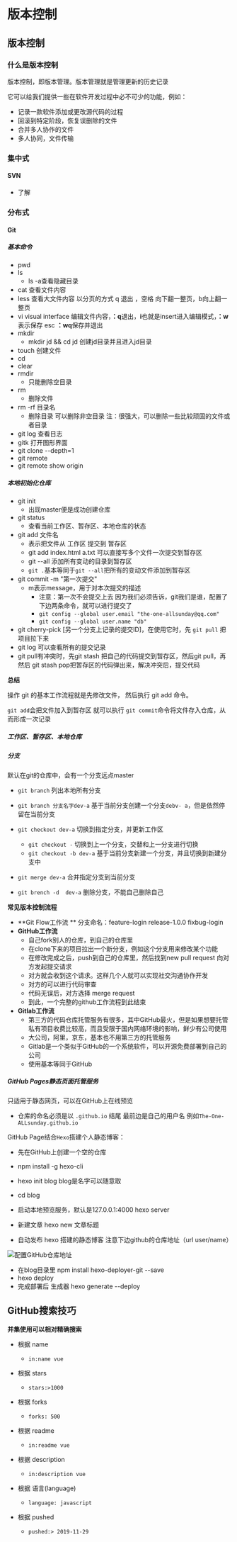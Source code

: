 #  版本控制

## 版本控制

### 什么是版本控制

版本控制，即版本管理。版本管理就是管理更新的历史记录

它可以给我们提供一些在软件开发过程中必不可少的功能，例如：

- 记录一款软件添加或更改源代码的过程
- 回滚到特定阶段，恢复误删除的文件
- 合并多人协作的文件
- 多人协同，文件传输

### 集中式

#### SVN

- 了解

### 分布式

#### Git

##### 基本命令

- pwd
- ls
  - ls -a查看隐藏目录
- cat  查看文件内容
- less  查看大文件内容    以分页的方式    q 退出   ，空格  向下翻一整页，b向上翻一整页
- vi   visual  interface    编辑文件内容，**：q**退出，**i**也就是insert进入编辑模式，**：w**表示保存    esc   **：wq**保存并退出
- mkdir
  - mkdir  jd  &&  cd jd      创建jd目录并且进入jd目录
- touch    创建文件
- cd
- clear
- rmdir
  - 只能删除空目录
- rm
  - 删除文件
- rm -rf    目录名
  - 删除目录  可以删除非空目录   注：很强大，可以删除一些比较顽固的文件或者目录
- git log    查看日志
- gitk   打开图形界面
- git clone                   --depth=1
- git remote
- git remote show origin

##### 本地初始化仓库

- git  init
  - 出现master便是成功创建仓库
- git  status
  - 查看当前工作区、暂存区、本地仓库的状态
- git add 文件名
  - 表示把文件从   工作区   提交到   暂存区
  - git  add  index.html    a.txt    可以直接写多个文件一次提交到暂存区
  - git --all   添加所有变动的目录到暂存区
  - `git .`基本等同于`git --all`把所有的变动文件添加到暂存区
- git  commit  -m  "第一次提交" 
  - m表示message，用于对本次提交的描述
    - 注意：第一次不会提交上去   因为我们必须告诉，git我们是谁，配置了下边两条命令，就可以进行提交了
    - `git config --global user.email "the-one-allsunday@qq.com"`
    - `git config --global user.name "db"`
- git cherry-pick [另一个分支上记录的提交ID]，在使用它时，先   `git pull`  把项目拉下来
- git log 可以查看所有的提交记录
- git pull有冲突时，先git stash 把自己的代码提交到暂存区，然后git pull，再然后 git stash pop把暂存区的代码弹出来，解决冲突后，提交代码

**总结**

操作  git  的基本工作流程就是先修改文件， 然后执行  git  add  命令。

`git add`会把文件加入到暂存区    就可以执行  `git commit`命令将文件存入仓库，从而形成一次记录

##### 工作区、暂存区、本地仓库

##### 分支

默认在git的仓库中，会有一个分支远点master

- `git branch`                                           列出本地所有分支
- `git branch 分支名字dev-a`                 基于当前分支创建一个分支`debv- a`，但是依然停留在当前分支
- `git checkout dev-a`                           切换到指定分支，并更新工作区
  - `git checkout -`                            切换到上一个分支，交替和上一分支进行切换
  - `git checkout -b dev-a`              基于当前分支新建一个分支，并且切换到新建分支中

- `git merge dev-a`                                  合并指定分支到当前分支
- `git brench -d  dev-a`                          删除分支，不能自己删除自己



**常见版本控制流程**

- **Git  Flow工作流 **     分支命名：feature-login          release-1.0.0             fixbug-login
- **GitHub工作流**
  - 自己fork别人的仓库，到自己的仓库里
  - 在clone下来的项目拉出一个新分支，例如这个分支用来修改某个功能
  - 在修改完成之后，push到自己的仓库里，然后找到new  pull   request    向对方发起提交请求
  - 对方就会收到这个请求。这样几个人就可以实现社交沟通协作开发
  - 对方的可以进行代码审查
  - 代码无误后，对方选择 merge request
  - 到此，一个完整的github工作流程到此结束
- **Gitlab工作流**
  - 第三方的代码仓库托管服务有很多，其中GitHub最火，但是如果想要托管私有项目收费比较高，而且受限于国内网络环境的影响，鲜少有公司使用
  - 大公司，阿里，京东，基本也不用第三方的托管服务
  - Gitlab是一个类似于GitHub的一个系统软件，可以开源免费部署到自己的公司
  - 使用基本等同于GitHub

##### GitHub Pages静态页面托管服务

只适用于静态网页，可以在GitHub上在线预览

- 仓库的命名必须是以   `.github.io`  结尾    最前边是自己的用户名   例如`The-One-ALLsunday.github.io`

GitHub Page结合`Hexo`搭建个人静态博客：

- 先在GitHub上创建一个空的仓库

- npm  install  -g  hexo-cli
- hexo  init  blog        blog是名字可以随意取
- cd  blog
- 启动本地预览服务，默认是127.0.0.1:4000     hexo  server
- 新建文章       hexo  new   文章标题
- 自动发布 hexo 搭建的静态博客    注意下边github的仓库地址（url  user/name）

![配置GitHub仓库地址](H:\06-Web前端\06-笔记\00-images\blog.png)

- 在blog目录里    npm  install  hexo-deployer-git  --save
- hexo deploy
- 完成部署后  生成器   hexo generate --deploy





## GitHub搜索技巧

**并集使用可以相对精确搜索**

- 根据  name
  - `in:name vue`

- 根据  stars
  - `stars:>1000`
- 根据  forks
  - `forks: 500`
- 根据  readme
  - `in:readme vue`
- 根据  description
  - `in:description vue`
- 根据  语言(language)
  - `language: javascript`
- 根据  pushed
  - `pushed:> 2019-11-29`





